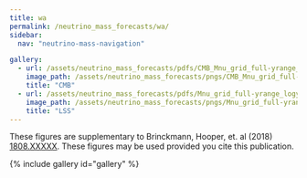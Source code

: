 ```yaml
---
title: wa
permalink: /neutrino_mass_forecasts/wa/
sidebar:
  nav: "neutrino-mass-navigation"

gallery:
  - url: /assets/neutrino_mass_forecasts/pdfs/CMB_Mnu_grid_full-yrange_logy_w0wa.pdf
    image_path: /assets/neutrino_mass_forecasts/pngs/CMB_Mnu_grid_full-yrange_logy_w0wa.png
    title: "CMB"
  - url: /assets/neutrino_mass_forecasts/pdfs/Mnu_grid_full-yrange_logy_w0wa.pdf
    image_path: /assets/neutrino_mass_forecasts/pngs/Mnu_grid_full-yrange_logy_w0wa.png
    title: "LSS"
---
```

These figures are supplementary to Brinckmann, Hooper, et. al (2018) [1808.XXXXX](https://arxiv.org/abs/1808.XXXXX). These figures may be used provided you cite this publication. 

{% include gallery id="gallery" %}

